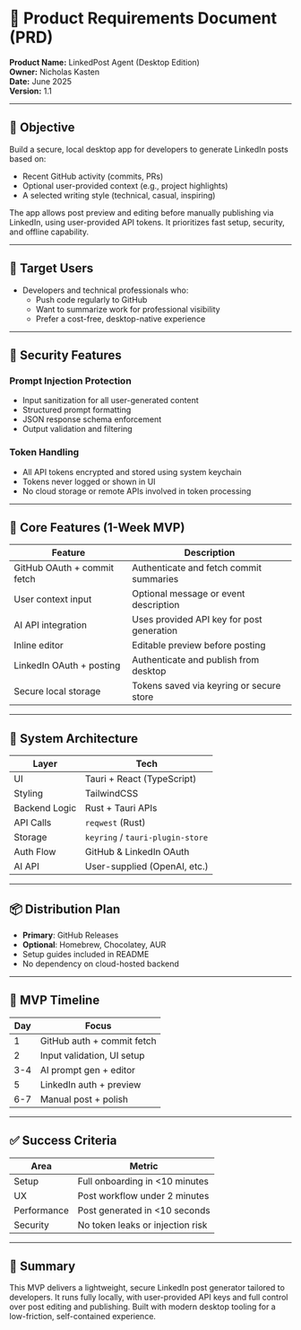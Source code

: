 
# 📄 Product Requirements Document (PRD)

**Product Name:** LinkedPost Agent (Desktop Edition)  
**Owner:** Nicholas Kasten  
**Date:** June 2025  
**Version:** 1.1

---

## 🎯 Objective

Build a secure, local desktop app for developers to generate LinkedIn posts based on:
- Recent GitHub activity (commits, PRs)
- Optional user-provided context (e.g., project highlights)
- A selected writing style (technical, casual, inspiring)

The app allows post preview and editing before manually publishing via LinkedIn, using user-provided API tokens. It prioritizes fast setup, security, and offline capability.

---

## 👥 Target Users

- Developers and technical professionals who:
  - Push code regularly to GitHub
  - Want to summarize work for professional visibility
  - Prefer a cost-free, desktop-native experience

---

## 🔐 Security Features

### Prompt Injection Protection
- Input sanitization for all user-generated content
- Structured prompt formatting
- JSON response schema enforcement
- Output validation and filtering

### Token Handling
- All API tokens encrypted and stored using system keychain
- Tokens never logged or shown in UI
- No cloud storage or remote APIs involved in token processing

---

## 🧠 Core Features (1-Week MVP)

| Feature | Description |
|--------|-------------|
| GitHub OAuth + commit fetch | Authenticate and fetch commit summaries |
| User context input | Optional message or event description |
| AI API integration | Uses provided API key for post generation |
| Inline editor | Editable preview before posting |
| LinkedIn OAuth + posting | Authenticate and publish from desktop |
| Secure local storage | Tokens saved via keyring or secure store |

---

## 🧱 System Architecture

| Layer         | Tech                  |
|---------------|------------------------|
| UI            | Tauri + React (TypeScript) |
| Styling       | TailwindCSS             |
| Backend Logic | Rust + Tauri APIs       |
| API Calls     | `reqwest` (Rust)        |
| Storage       | `keyring` / `tauri-plugin-store` |
| Auth Flow     | GitHub & LinkedIn OAuth |
| AI API        | User-supplied (OpenAI, etc.) |

---

## 📦 Distribution Plan

- **Primary**: GitHub Releases
- **Optional**: Homebrew, Chocolatey, AUR
- Setup guides included in README
- No dependency on cloud-hosted backend

---

## 🧪 MVP Timeline

| Day | Focus |
|-----|-------|
| 1   | GitHub auth + commit fetch |
| 2   | Input validation, UI setup |
| 3-4 | AI prompt gen + editor |
| 5   | LinkedIn auth + preview |
| 6-7 | Manual post + polish |

---

## ✅ Success Criteria

| Area | Metric |
|------|--------|
| Setup | Full onboarding in <10 minutes |
| UX | Post workflow under 2 minutes |
| Performance | Post generated in <10 seconds |
| Security | No token leaks or injection risk |

---

## 🧾 Summary

This MVP delivers a lightweight, secure LinkedIn post generator tailored to developers. It runs fully locally, with user-provided API keys and full control over post editing and publishing. Built with modern desktop tooling for a low-friction, self-contained experience.
